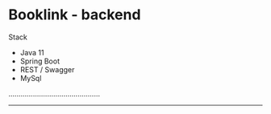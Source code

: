 # Booklink - backend

Stack
- Java 11
- Spring Boot
- REST / Swagger
- MySql

.............................................
*****